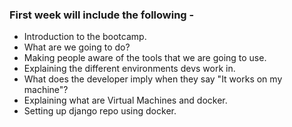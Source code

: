 ### First week will include the following -
- Introduction to the bootcamp.
- What are we going to do?
- Making people aware of the tools that we are going to use.
- Explaining the different environments devs work in.
- What does the developer imply when they say "It works on my machine"?
- Explaining what are Virtual Machines and docker.
- Setting up django repo using docker.
